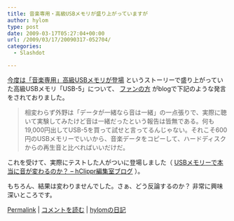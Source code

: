 ```yaml
---
title: 音楽専用・高級USBメモリが盛り上がっていますが
author: hylom
type: post
date: 2009-03-17T05:27:04+00:00
url: /2009/03/17/20090317-052704/
categories:
  - Slashdot

---
```

  [今度は「音楽専用」高級USBメモリが登場][1] というストーリーで盛り上がっていた高級USBメモリ「USB-5」について、   [ファンの方][2] がblogで下記のような発言をされておりました。

> <div>
>   <p>
>     相変わらず外野は「データが一緒なら音は一緒」の一点張りで、実際に聴いて実験してみたけど音は一緒だったという報告は皆無である。何も19&#44;000円出してUSB-5を買って試せと言ってるんじゃない。それこそ600円のUSBメモリーでいいから、音楽データをコピーして、ハードディスクからの再生音と比べればいいだけだ。
>   </p></p>
> </div>

これを受けて、実際にテストした人がついに登場しました（   [USBメモリーで本当に音が変わるのか？ &#8211; hClippr編集室ブログ][3] ）。

もちろん、結果は変わりませんでした。さぁ、どう反論するのか？ 非常に興味深いところです。

  [Permalink][4] |   [コメントを読む][5] |   [hylomの日記][6]

 [1]: http://slashdot.jp/article.pl?sid=09/02/10/0351243
 [2]: http://art.pepper.jp/archives/001155.html
 [3]: http://d.hatena.ne.jp/unsignedint/20090314/1237079449
 [4]: http://slashdot.jp/~hylom/journal/470416
 [5]: http://slashdot.jp/~hylom/journal/470416#acomments
 [6]: http://slashdot.jp/~hylom/journal/